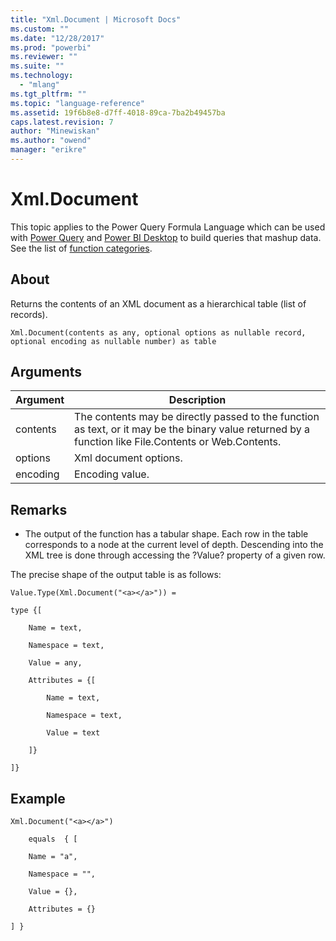 ```yaml
---
title: "Xml.Document | Microsoft Docs"
ms.custom: ""
ms.date: "12/28/2017"
ms.prod: "powerbi"
ms.reviewer: ""
ms.suite: ""
ms.technology: 
  - "mlang"
ms.tgt_pltfrm: ""
ms.topic: "language-reference"
ms.assetid: 19f6b8e8-d7ff-4018-89ca-7ba2b49457ba
caps.latest.revision: 7
author: "Minewiskan"
ms.author: "owend"
manager: "erikre"
---
```

# Xml.Document
This topic applies to the Power Query Formula Language which can be used with [Power Query](https://support.office.com/article/Introduction-to-Microsoft-Power-Query-for-Excel-6E92E2F4-2079-4E1F-BAD5-89F6269CD605) and [Power BI Desktop](http://go.microsoft.com/fwlink/p/?LinkId=618607) to build queries that mashup data. See the list of [function categories](https://msdn.microsoft.com/en-us/library/mt211003.aspx).  
  
## About  
Returns the contents of an XML document as a hierarchical table (list of records).  
  
```  
Xml.Document(contents as any, optional options as nullable record, optional encoding as nullable number) as table  
```  
  
## Arguments  
  
|Argument|Description|  
|------------|---------------|  
|contents|The contents may be directly passed to the function as text, or it may be the binary value returned by a function like File.Contents or Web.Contents.|  
|options|Xml document options.|  
|encoding|Encoding value.|  
  
## <a name="__toc360789833"></a>Remarks  
  
-   The output of the function has a tabular shape.  Each row in the table corresponds to a node at the current level of depth.  Descending into the XML tree is done through accessing the ?Value? property of a given row.  
  
The precise shape of the output table is as follows:  
  
```  
Value.Type(Xml.Document("<a></a>")) =  
  
type {[  
  
    Name = text,  
  
    Namespace = text,  
  
    Value = any,  
  
    Attributes = {[  
  
        Name = text,  
  
        Namespace = text,  
  
        Value = text  
  
    ]}  
  
]}  
```  
  
## Example  
  
```  
Xml.Document("<a></a>")  
  
    equals  { [  
  
    Name = "a",  
  
    Namespace = "",  
  
    Value = {},  
  
    Attributes = {}  
  
] }  
```  
